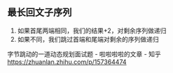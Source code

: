 ## 最长回文子序列
1. 如果首尾两端相同，我们的结果+2，对剩余序列做递归
2. 如果不同，我们跳过首端和尾端对剩余的序列做递归

字节跳动的一道动态规划面试题 - 啦啦啦啦的文章 - 知乎
https://zhuanlan.zhihu.com/p/157364474
## 